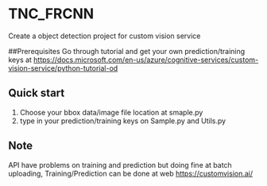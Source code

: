 # TNC_FRCNN
Create a object detection project for custom vision service

##Prerequisites 
Go through tutorial and get your own prediction/training keys at https://docs.microsoft.com/en-us/azure/cognitive-services/custom-vision-service/python-tutorial-od
## Quick start
1. Choose your bbox data/image file location at smaple.py
2. type in your prediction/training keys on Sample.py and Utils.py
## Note
API have problems on training and prediction but doing fine at batch uploading, Training/Prediction can be done at web https://customvision.ai/

